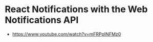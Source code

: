# React Notifications with the Web Notifications API

* <https://www.youtube.com/watch?v=mFRPpINFMz0>